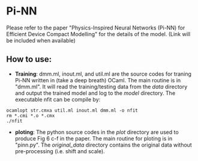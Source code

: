 # Pi-NN

Please refer to the paper "Physics-Inspired Neural Networks (Pi-NN) for Efficient Device Compact Modelling" for the details of the model. (Link will be included when available)

## How to use:
- **Training**: dmm.ml, inout.ml, and util.ml are the source codes for traning Pi-NN written in (take a deep breath) OCaml. The main routine is in "dmm.ml". It will read the training/testing data from the *data* directory and output the trained model and log to the *model* directory. The executable nfit can be compile by:

```shell
ocamlopt str.cmxa util.ml inout.ml dmm.ml -o nfit
rm *.cmi *.o *.cmx
./nfit
```
- **ploting**: The python source codes in the *plot* directory are used to produce Fig 6 c-f in the paper. The main routine for ploting is in "pinn.py". The *original_data* directory contains the original data without pre-processing (i.e. shift and scale).
